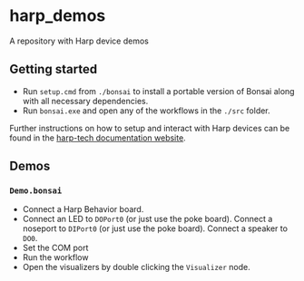 # harp_demos
A repository with Harp device demos


## Getting started

- Run `setup.cmd` from `./bonsai` to install a portable version of Bonsai along with all necessary dependencies.
- Run `bonsai.exe` and open any of the workflows in the `./src` folder.

Further instructions on how to setup and interact with Harp devices can be found in the [harp-tech documentation website](https://harp-tech.org/articles/about.html).


## Demos

### `Demo.bonsai`

- Connect a Harp Behavior board.
- Connect an LED to `DOPort0` (or just use the poke board). Connect a noseport to `DIPort0` (or just use the poke board). Connect a speaker to `DO0`.
- Set the COM port
- Run the workflow
- Open the visualizers by double clicking the `Visualizer` node.